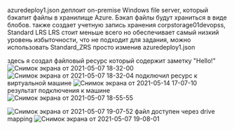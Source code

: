 azuredeploy1.json деплоит on-premise Windows file server, который бэкапит файлы в хранилище Azure. Бэкап файлы будут храниться в виде блобов. 
также создает учетную запись хранения corpstorage01devopss, Standard LRS LRS стоит меньше всего но обеспечивает самый низкий уровень избыточности, что не подходит для задания, можно использовать Standard_ZRS просто изменив azuredeploy1.json 

здесь я создал файловый ресурс который содержит заметку "Hello!"
![Снимок экрана от 2021-05-07 18-32-00](https://user-images.githubusercontent.com/73390744/118281982-78f11a80-b4d6-11eb-8669-36f6e105e07c.png)
![Снимок экрана от 2021-05-07 18-32-04](https://user-images.githubusercontent.com/73390744/118281990-7989b100-b4d6-11eb-9240-bc78afc4ab58.png)
подключил ресурс к виртуальной машине
![Снимок экрана от 2021-05-14 17-07-10](https://user-images.githubusercontent.com/73390744/118282360-dedda200-b4d6-11eb-9c61-8233051b44c1.png)
результат подключения к машине
![Снимок экрана от 2021-05-07 18-55-55](https://user-images.githubusercontent.com/73390744/118281994-7a224780-b4d6-11eb-9350-1a56d084f2e3.png)

![Снимок экрана от 2021-05-07 19-07-52](https://user-images.githubusercontent.com/73390744/118281995-7abade00-b4d6-11eb-89c0-9f6f2c251116.png)
файл доступен через drive mapping
![Снимок экрана от 2021-05-07 19-08-01](https://user-images.githubusercontent.com/73390744/118281998-7b537480-b4d6-11eb-87ad-6a55a95f4d55.png)
